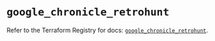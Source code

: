 # `google_chronicle_retrohunt`

Refer to the Terraform Registry for docs: [`google_chronicle_retrohunt`](https://registry.terraform.io/providers/hashicorp/google/6.28.0/docs/resources/chronicle_retrohunt).
